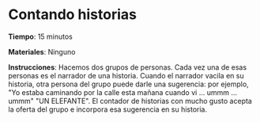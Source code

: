 Contando historias
======
**Tiempo**: 15 minutos

**Materiales**: Ninguno

**Instrucciones**: Hacemos dos grupos de personas. Cada vez una de esas personas es el narrador de una historia. Cuando el narrador vacila en su historia, otra persona del grupo puede darle una sugerencia: por ejemplo, "Yo estaba caminando por la calle esta mañana cuando vi ... ummm ... ummm" "UN ELEFANTE". El contador de historias con mucho gusto acepta la oferta del grupo e incorpora esa sugerencia en su historia.
